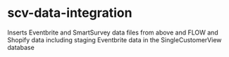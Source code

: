 # scv-data-integration

Inserts Eventbrite and SmartSurvey data files from above and FLOW and Shopify data including staging Eventbrite data in the SingleCustomerView database
